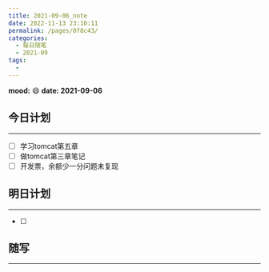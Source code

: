 ```yaml
---
title: 2021-09-06_note
date: 2022-11-13 23:10:11
permalink: /pages/0f8c43/
categories:
  - 每日随笔
  - 2021-09
tags:
  - 
---
```

**mood:** :smile:  																		**date: 2021-09-06**  
## 今日计划  
------
- [ ]  学习tomcat第五章
- [ ] 做tomcat第三章笔记
- [ ] 开发票，余额少一分问题未复现
## 明日计划  
------
- [ ]  
## 随写 
------
